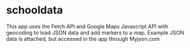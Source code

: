 # schooldata

This app uses the Fetch API and Google Maps Javascript API with geocoding to load JSON data and add markers to a map. Example JSON data is attached, but accessed in the app through Myjson.com
